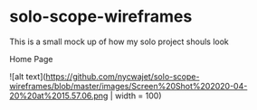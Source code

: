 # solo-scope-wireframes

This is a small mock up of how  my solo project shouls look

Home Page

![alt text](https://github.com/nycwajet/solo-scope-wireframes/blob/master/images/Screen%20Shot%202020-04-20%20at%2015.57.06.png | width = 100)